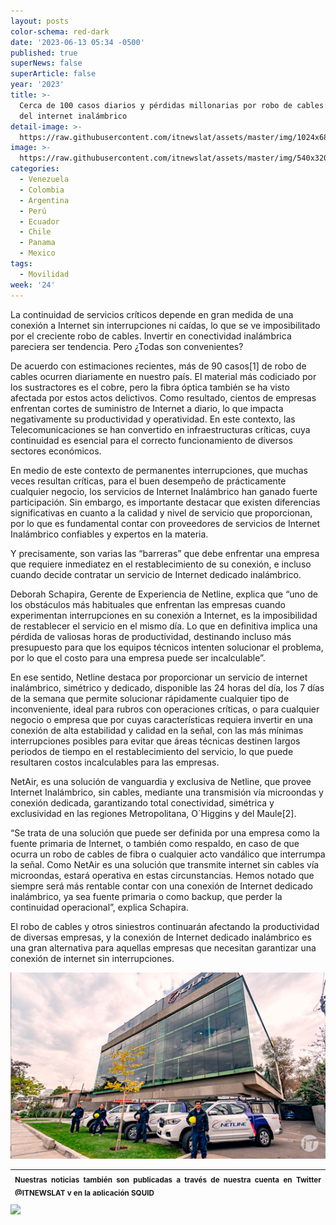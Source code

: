 ```yaml
---
layout: posts
color-schema: red-dark
date: '2023-06-13 05:34 -0500'
published: true
superNews: false
superArticle: false
year: '2023'
title: >-
  Cerca de 100 casos diarios y pérdidas millonarias por robo de cables: la Era
  del internet inalámbrico
detail-image: >-
  https://raw.githubusercontent.com/itnewslat/assets/master/img/1024x680/Netline-g.jpg
image: >-
  https://raw.githubusercontent.com/itnewslat/assets/master/img/540x320/Netline-p.jpg
categories:
  - Venezuela
  - Colombia
  - Argentina
  - Perú
  - Ecuador
  - Chile
  - Panama
  - Mexico
tags:
  - Movilidad
week: '24'
---
```

La continuidad de servicios críticos depende en gran medida de una conexión a Internet sin interrupciones ni caídas, lo que se ve imposibilitado por el creciente robo de cables. Invertir en conectividad inalámbrica pareciera ser tendencia. Pero ¿Todas son convenientes?
 
De acuerdo con estimaciones recientes, más de 90 casos[1] de robo de cables ocurren diariamente en nuestro país. El material más codiciado por los sustractores es el cobre, pero la fibra óptica también se ha visto afectada por estos actos delictivos. Como resultado, cientos de empresas enfrentan cortes de suministro de Internet a diario, lo que impacta negativamente su productividad y operatividad. En este contexto, las Telecomunicaciones se han convertido en infraestructuras críticas, cuya continuidad es esencial para el correcto funcionamiento de diversos sectores económicos.
 
En medio de este contexto de permanentes interrupciones, que muchas veces resultan críticas, para el buen desempeño de prácticamente cualquier negocio, los servicios de Internet Inalámbrico han ganado fuerte participación. Sin embargo, es importante destacar que existen diferencias significativas en cuanto a la calidad y nivel de servicio que proporcionan, por lo que es fundamental contar con proveedores de servicios de Internet Inalámbrico confiables y expertos en la materia.
 
Y precisamente, son varias las “barreras” que debe enfrentar una empresa que requiere inmediatez en el restablecimiento de su conexión, e incluso cuando decide contratar un servicio de Internet dedicado inalámbrico.
 
Deborah Schapira, Gerente de Experiencia de Netline, explica que “uno de los obstáculos más habituales que enfrentan las empresas cuando experimentan interrupciones en su conexión a Internet, es la imposibilidad de restablecer el servicio en el mismo día. Lo que en definitiva implica una pérdida de valiosas horas de productividad, destinando incluso más presupuesto para que los equipos técnicos intenten solucionar el problema, por lo que el costo para una empresa puede ser incalculable”.
 
En ese sentido, Netline destaca por proporcionar un servicio de internet inalámbrico, simétrico y dedicado, disponible las 24 horas del día,  los 7 días de la semana que permite solucionar rápidamente cualquier tipo de inconveniente, ideal para rubros con operaciones críticas, o para cualquier negocio o empresa que por cuyas características requiera invertir en una conexión de alta estabilidad y calidad en la señal, con las más mínimas interrupciones posibles para evitar que áreas técnicas destinen largos periodos de tiempo en el restablecimiento del servicio, lo que puede resultaren costos incalculables para las empresas.
 
NetAir, es una solución de vanguardia y exclusiva de Netline, que provee Internet Inalámbrico, sin cables, mediante una transmisión vía   microondas y conexión dedicada, garantizando total conectividad, simétrica y exclusividad en   las regiones Metropolitana, O´Higgins y del Maule[2].
 
“Se trata de una solución que puede ser definida por una empresa como la fuente primaria de Internet, o también como respaldo, en caso de que ocurra un robo de cables de fibra o cualquier acto vandálico que interrumpa la señal. Como NetAir es una solución que transmite internet sin cables vía microondas, estará operativa en estas circunstancias. Hemos notado que siempre será más rentable contar con una conexión de Internet dedicado inalámbrico, ya sea fuente primaria o como backup, que perder la continuidad operacional”, explica Schapira.
 
El robo de cables y otros siniestros continuarán afectando la productividad de diversas empresas, y la conexión de Internet dedicado inalámbrico es una gran alternativa para aquellas empresas que necesitan garantizar una conexión de internet sin interrupciones.

![](https://raw.githubusercontent.com/itnewslat/assets/master/img/540x320/Netline-p.jpg)

<table style="height: 42px;" width="569">
<tbody>
<tr>
<td style="text-align: justify;"><sub><strong>Nuestras noticias también son publicadas a través de nuestra cuenta en Twitter <a href="https://twitter.com/itnewslat?lang=es">@ITNEWSLAT</a> y en la aplicación <a href="https://squidapp.co/en/">SQUID</a></strong></sub></td>
</tr>
</tbody>
</table>
<img src="https://tracker.metricool.com/c3po.jpg?hash=56f88a41e39ab42c063cc51676587a04"/>